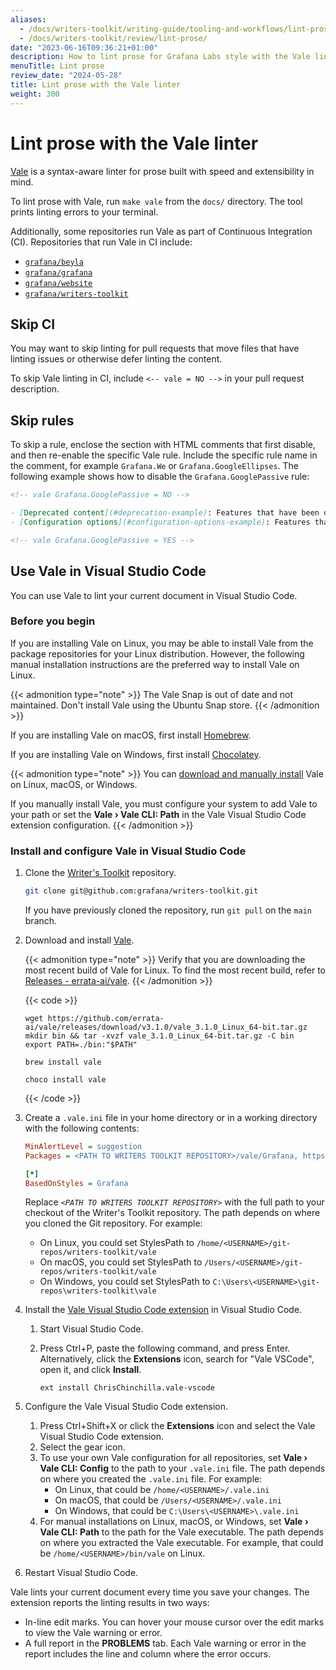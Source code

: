 ```yaml
---
aliases:
  - /docs/writers-toolkit/writing-guide/tooling-and-workflows/lint-prose/
  - /docs/writers-toolkit/review/lint-prose/
date: "2023-06-16T09:36:21+01:00"
description: How to lint prose for Grafana Labs style with the Vale linter.
menuTitle: Lint prose
review_date: "2024-05-28"
title: Lint prose with the Vale linter
weight: 300
---
```


# Lint prose with the Vale linter

[Vale](https://github.com/errata-ai/vale) is a syntax-aware linter for prose built with speed and extensibility in mind.

To lint prose with Vale, run `make vale` from the `docs/` directory.
The tool prints linting errors to your terminal.

Additionally, some repositories run Vale as part of Continuous Integration (CI).
Repositories that run Vale in CI include:

- [`grafana/beyla`](https://github.com/grafana/beyla/blob/main/.github/workflows/vale.yml)
- [`grafana/grafana`](https://github.com/grafana/grafana/blob/main/.github/workflows/documentation-ci.yml)
- [`grafana/website`](https://github.com/grafana/website/blob/master/.github/workflows/vale.yml)
- [`grafana/writers-toolkit`](https://github.com/grafana/writers-toolkit/blob/main/.github/workflows/validate-documentation.yml#L78-L88)

## Skip CI

You may want to skip linting for pull requests that move files that have linting issues or otherwise defer linting the content.

To skip Vale linting in CI, include `<-- vale = NO -->` in your pull request description.

## Skip rules

To skip a rule, enclose the section with HTML comments that first disable, and then re-enable the specific Vale rule. Include the specific rule name in the comment, for example `Grafana.We` or `Grafana.GoogleEllipses`. The following example shows how to disable the `Grafana.GooglePassive` rule:

```markdown
<!-- vale Grafana.GooglePassive = NO -->

- [Deprecated content](#deprecation-example): Features that have been deprecated, but still need to be documented for some time.
- [Configuration options](#configuration-options-example): Features that have several ways they can be configured.

<!-- vale Grafana.GooglePassive = YES -->
```

## Use Vale in Visual Studio Code

You can use Vale to lint your current document in Visual Studio Code.

### Before you begin

If you are installing Vale on Linux, you may be able to install Vale from the package repositories for your Linux distribution.
However, the following manual installation instructions are the preferred way to install Vale on Linux.

{{< admonition type="note" >}}
The Vale Snap is out of date and not maintained.
Don't install Vale using the Ubuntu Snap store.
{{< /admonition >}}

If you are installing Vale on macOS, first install [Homebrew](https://brew.sh/).

If you are installing Vale on Windows, first install [Chocolatey](https://chocolatey.org/install).

{{< admonition type="note" >}}
You can [download and manually install](https://vale.sh/docs/vale-cli/installation/#github-releases) Vale on Linux, macOS, or Windows.

If you manually install Vale, you must configure your system to add Vale to your path or set the **Vale › Vale CLI: Path** in the Vale Visual Studio Code extension configuration.
{{< /admonition >}}

### Install and configure Vale in Visual Studio Code

1. Clone the [Writer's Toolkit](https://github.com/grafana/writers-toolkit/) repository.

   ```bash
   git clone git@github.com:grafana/writers-toolkit.git
   ```

   If you have previously cloned the repository, run `git pull` on the `main` branch.

1. Download and install [Vale](https://vale.sh/docs/vale-cli/installation/).

   {{< admonition type="note" >}}
   Verify that you are downloading the most recent build of Vale for Linux.
   To find the most recent build, refer to [Releases - errata-ai/vale](https://github.com/errata-ai/vale/releases).
   {{< /admonition >}}

   {{< code >}}

   ```linux-cli
   wget https://github.com/errata-ai/vale/releases/download/v3.1.0/vale_3.1.0_Linux_64-bit.tar.gz
   mkdir bin && tar -xvzf vale_3.1.0_Linux_64-bit.tar.gz -C bin
   export PATH=./bin:"$PATH"
   ```

   ```macos
   brew install vale
   ```

   ```windows
   choco install vale
   ```

   {{< /code >}}

1. Create a `.vale.ini` file in your home directory or in a working directory with the following contents:

   ```ini
   MinAlertLevel = suggestion
   Packages = <PATH TO WRITERS TOOLKIT REPOSITORY>/vale/Grafana, https://github.com/errata-ai/Hugo/releases/download/v0.2.0/Hugo.zip

   [*]
   BasedOnStyles = Grafana
   ```

   Replace _`<PATH TO WRITERS TOOLKIT REPOSITORY>`_ with the full path to your checkout of the Writer's Toolkit repository.
   The path depends on where you cloned the Git repository. For example:

   - On Linux, you could set StylesPath to `/home/<USERNAME>/git-repos/writers-toolkit/vale`
   - On macOS, you could set StylesPath to `/Users/<USERNAME>/git-repos/writers-toolkit/vale`
   - On Windows, you could set StylesPath to `C:\Users\<USERNAME>\git-repos\writers-toolkit\vale`

1. Install the [Vale Visual Studio Code extension](https://marketplace.visualstudio.com/items?itemName=chrischinchilla.vale-vscode) in Visual Studio Code.

   1. Start Visual Studio Code.
   1. Press Ctrl+P, paste the following command, and press Enter.
      Alternatively, click the **Extensions** icon, search for "Vale VSCode", open it, and click **Install**.

      ```
      ext install ChrisChinchilla.vale-vscode
      ```

1. Configure the Vale Visual Studio Code extension.

   1. Press Ctrl+Shift+X or click the **Extensions** icon and select the Vale Visual Studio Code extension.
   1. Select the gear icon.
   1. To use your own Vale configuration for all repositories, set **Vale › Vale CLI: Config** to the path to your `.vale.ini` file.
      The path depends on where you created the `.vale.ini` file. For example:
      - On Linux, that could be `/home/<USERNAME>/.vale.ini`
      - On macOS, that could be `/Users/<USERNAME>/.vale.ini`
      - On Windows, that could be `C:\Users\<USERNAME>\.vale.ini`
   1. For manual installations on Linux, macOS, or Windows, set **Vale › Vale CLI: Path** to the path for the Vale executable.
      The path depends on where you extracted the Vale executable.
      For example, that could be `/home/<USERNAME>/bin/vale` on Linux.

1. Restart Visual Studio Code.

Vale lints your current document every time you save your changes.
The extension reports the linting results in two ways:

- In-line edit marks.
  You can hover your mouse cursor over the edit marks to view the Vale warning or error.
- A full report in the **PROBLEMS** tab.
  Each Vale warning or error in the report includes the line and column where the error occurs.
